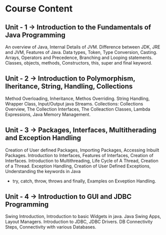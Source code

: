 # Course Content
## Unit - 1 -> Introduction to the Fundamentals of Java Programming
An overview of Java, Internal Details of JVM.
Difference between JDK, JRE and JVM, Features of Java.
Data types, Token, Type Conversion, Casting.
Arrays, Operators and Precedence, Branching and Looping statements.
Classes, objects, methods, Constructors, this, super and final keyword.

## Unit - 2 -> Introduction to Polymorphism, Iheritance, String, Handling, Collections
Method Overloading, Inheritance, Methos Overriding.
String Handling, Wrapper Class, Input/Output java Streams.
Collections: Collections Overview, The Collection Interfaces, The Colleaction Classes, Lambda Expressions, Java Memory Management.

## Unit - 3 -> Packages, Interfaces, Multitherading and Exception Handling
Creation of User defined Packages, Importing Packages, Accessing Inbuilt Packages.
Introduction to Interfaces, Features of Interfaces, Creation of Interfaces.
Introduction to Multithreading, Life Cycle of A Thread, Creation of a Thread.
Exception Handling, Creation of User Defined Exceptions, Understanding the keywords in Java
- try, catch, throw, throws and finally, Examples on Exveption Handling.

## Unit - 4 -> Introduction to GUI and JDBC Programming
Swing Introduction, Introduction to basic Widgets in java.
Java Swing Apps, Layout Managers.
Introduction to JDBC, JDBC Drivers.
DB Connectivity Steps, Connectivity with various Databases.

